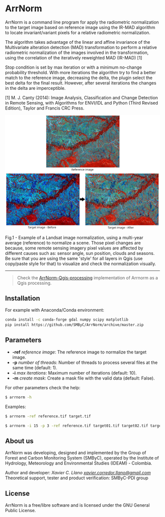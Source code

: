 # ArrNorm

ArrNorm is a command line program for apply the radiometric normalization to the target image based on reference image using the IR-MAD algorithm to locate invariant/variant pixels for a relative radiometric normalization.

The algorithm takes advantage of the linear and affine invariance of the Multivariate alteration detection (MAD)
transformation to perform a relative radiometric normalization of the images involved in the transformation, using the correlation of the iteratively reweighted MAD (IR-MAD) [1]

Stop condition is set by max iteration or with a minimum no-change probability threshold. With more iterations the algorithm try to find a better match to the reference image, decreasing the delta, the plugin select the best delta for the final result. However, after several iterations the changes in the delta are imperceptible.

[1] M. J. Canty (2014): Image Analysis, Classification and Change Detection in Remote Sensing, with Algorithms for ENVI/IDL and Python (Third Revised Edition), Taylor and Francis CRC Press.

![](example.jpg)

<figcaption>Fig.1 - Example of a Landsat image normalization, using a multi-year average (reference) to normalize a scene. Those pixel changes are because, some remote sensing imagery pixel values are affected by different causes such as: sensor angle, sun position, clouds and seasons. Be sure that you are using the same 'style' for all layers in Qgis (use copy/paste style for that) to visualize and check the normalization visually.</figcaption>

---

> Check the [ArrNorm-Qgis-processing](https://github.com/SMByC/ArrNorm-Qgis-processing) implementation of Arrnorm as a Qgis processing.

## Installation

For example with Anaconda/Conda environment:

```bash
conda install -c conda-forge gdal numpy scipy matplotlib
pip install https://github.com/SMByC/ArrNorm/archive/master.zip
```

## Parameters

* **-ref** *reference image*: The reference image to normalize the target image.
* **-p** *number of threads*: Number of threads to process several files at the same time (default: 1).
* **-i** *max iterations*: Maximum number of iterations (default: 10).
* **-m** *create mask*: Create a mask file with the valid data (default: False).

For other parameters check the help:

```bash
$ arrnorm -h
```

Examples:

```bash
$ arrnorm -ref reference.tif target.tif
```
```bash
$ arrnorm -i 15 -p 3 -ref reference.tif target01.tif target02.tif target03.tif
```

## About us

ArrNorm was developing, designed and implemented by the Group of Forest and Carbon Monitoring System (SMByC), operated by the Institute of Hydrology, Meteorology and Environmental Studies (IDEAM) - Colombia.

Author and developer: *Xavier C. Llano* *<xavier.corredor.llano@gmail.com>*  
Theoretical support, tester and product verification: SMByC-PDI group

## License

ArrNorm is a free/libre software and is licensed under the GNU General Public License.
